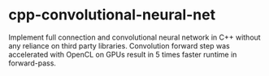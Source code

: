 # cpp-convolutional-neural-net
Implement full connection and convolutional neural network in C++ without any reliance on third party libraries. Convolution forward step was accelerated with OpenCL on GPUs result in 5 times faster runtime in forward-pass.

